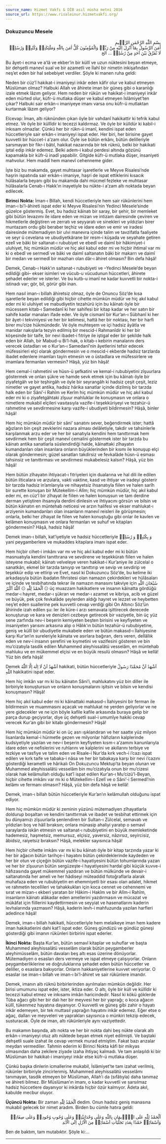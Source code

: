 ```yaml
---
source_name: Hizmet Vakfı & DİB asıl nüsha metni 2016
source_url: https://www.risaleinur.hizmetvakfi.org/
---
```

### Dokuzuncu Mesele
<p class="arabic" dir="rtl">بِسْمِ اللّٰهِ الرَّحْمٰنِ الرَّحٖيمِ<br/>اٰمَنَ الرَّسُولُ بِمَٓا اُنْزِلَ اِلَيْهِ مِنْ رَبِّهٖ وَالْمُؤْمِنُونَ كُلٌّ اٰمَنَ بِاللّٰهِ وَمَلٰٓئِكَتِهٖ وَكُتُبِهٖ وَرُسُلِهٖ لَا نُفَرِّقُ بَيْنَ اَحَدٍ مِنْ رُسُلِهٖ … الخ</p>

Bu âyet-i ecma ve a’lâ ve ekber’in bir küllî ve uzun nüktesini beyan etmeye, bir dehşetli manevî sual ve bir azametli ve İlahî bir nimetin inkişafından neş’et eden bir hal sebebiyet verdiler. Şöyle ki manen ruha geldi:

Neden bir cüz’î hakikat-i imaniyeyi inkâr eden kâfir olur ve kabul etmeyen Müslüman olmaz? Halbuki Allah ve âhirete iman bir güneş gibi o karanlığı izale etmek lâzım geliyor. Hem neden bir rükün ve hakikat-i imaniyeyi inkâr eden mürted olur, küfr-ü mutlaka düşer ve kabul etmeyen İslâmiyet’ten çıkar? Halbuki sair erkân-ı imaniyeye imanı varsa onu küfr-ü mutlaktan kurtarmak lâzım geliyor?

Elcevap: İman, altı rüknünden çıkan öyle bir vahdanî hakikattir ki tefrik kabul etmez. Ve öyle bir küllîdir ki tecezzi kaldırmaz. Ve öyle bir külldür ki kabil-i inkısam olmazlar. Çünkü her bir rükn-ü imanî, kendini ispat eden hüccetleriyle sair erkân-ı imaniyeyi ispat eder. Her biri, her birisine gayet kuvvetli bir hüccet-i a’zam olur. Öyle ise bütün erkânı, bütün delilleriyle sarsmayan bir fikr-i bâtıl, hakikat nazarında bir tek rüknü, belki bir hakikati iptal edip inkâr edemez. Belki adem-i kabul perdesi altında gözünü kapamakla bir küfr-ü inadî yapabilir. Gitgide küfr-ü mutlaka düşer, insaniyeti mahvolur. Hem maddî hem manevî cehenneme gider.

İşte biz bu makamda, gayet muhtasar işaretlerle ve Meyve Risalesi’nde haşrin ispatında sair erkân-ı imaniye, haşri de ispat ettiklerini kısacık hülâsalarla beyanı gibi bu makamda dahi mücmel fezleke ve muhtasar hülâsalarla Cenab-ı Hakk’ın inayetiyle bu nükte-i a’zam altı noktada beyan edilecek.

**Birinci Nokta:** İman-ı Billah, kendi hüccetleriyle hem sair rükünlerini hem iman-ı bi’l-âhireti ispat eder ki Meyve Risalesi’nin Yedinci Mesele’sinde güzelce göstermiş. Evet, bu hadsiz kâinatı bir saray, bir şehir, bir memleket gibi bütün levazımı ile idare eden ve mizan ve intizam dairesinde çeviren ve hikmetlerle değiştiren ve zerratı ve seyyaratı ve sinekleri ve yıldızları birer muntazam ordu gibi beraber teçhiz ve idare eden ve emir ve iradesi dairesinde mütemadiyen bir ulvi manevra içinde talim ve tavzifatla faaliyete ve seyr ü cevelana ve ubudiyetkârane bir resm-i küşada ve seyahate getiren ezelî ve bâki bir saltanat-ı rububiyet ve ebedî ve daimî bir hâkimiyet-i uluhiyet, hiç mümkün müdür ve hiç akıl kabul eder mi ve hiçbir ihtimal var mı ki o ebedî ve sermedî ve bâki ve daimî saltanatın bâki bir makarrı ve daimî bir medarı ve sermedî bir mazharı olan dâr-ı âhiret olmasın? Bin defa hâşâ!

Demek, Cenab-ı Hakk’ın saltanat-ı rububiyeti ve –Yedinci Mesele’de beyan edildiği gibi– ekser isimleri ve vücub-u vücudunun hüccetleri, âhirete şehadet ederler ve isterler. Ve bu kutb-u imanî ne kadar kuvvetli bir nokta-i istinadı var; gör, bil, görür gibi inan.

Hem nasıl iman-ı billah âhiretsiz olmaz, öyle de Onuncu Söz’de kısa işaretlerle beyan edildiği gibi hiçbir cihette mümkün müdür ve hiç akıl kabul eder mi ki uluhiyet ve mabudiyetin tezahürü için bu kâinatı öyle bir mücessem kitab-ı Samedanî ki her sahifesi bir kitap kadar ve her satırı bir sahife kadar manaları ifade eder. Ve öyle cismanî bir Kur’an-ı Sübhanî ki her bir âyet-i tekviniyesi ve her bir kelimesi, hattâ her bir noktası, her bir harfi birer mu’cize hükmündedir. Ve öyle muhteşem ve içi hadsiz âyâtla ve manidar nakışlarla tezyin edilmiş bir mescid-i Rahmanîdir ki her bir köşesinde bir taife, bir nevi ibadet-i fıtriye ile iştigal eder bir şekilde halk eden bir Allah, bir Mabud-u Bi’l-hak, o kitab-ı kebirin manalarını ders verecek üstadları ve o Kur’an-ı Samedanî’nin âyetlerini tefsir edecek müfessirleri elçi olarak göndermesin ve o mescid-i ekberde hadsiz tarzlarda ibadet edenlere imamları tayin etmesin ve o üstadlara ve müfessirlere ve imamlara fermanları vermesin? Hâşâ, yüz bin hâşâ!

Hem cemal-i rahmetini ve hüsn-ü şefkatini ve kemal-i rububiyetini zîşuurlara göstermek ve onları şükre ve hamde sevk etmek için bu kâinatı öyle bir ziyafetgâh ve bir teşhirgâh ve öyle bir seyrangâh ki hadsiz çeşit çeşit, leziz nimetler ve gayet antika, hadsiz hârika sanatlar içinde dizilmiş bir tarzda halk eden bir Sâni’-i Rahîm ve Kerîm hiç mümkün müdür ve hiç akıl kabul eder mi ki o ziyafetgâhtaki zîşuur mahluklar ile konuşmasın ve onlara o nimetlere mukabil elçileri vasıtasıyla vazife-i teşekküriyeyi ve tezahür-ü rahmetine ve sevdirmesine karşı vazife-i ubudiyeti bildirmesin? Hâşâ, binler hâşâ!

Hem hiç mümkün müdür bir sâni’ sanatını sever, beğendirmek ister; hattâ ağızların bin çeşit zevklerini nazara alması delâletiyle, takdir ve tahsinlerle karşılanmak arzu eder ve her bir sanatıyla kendini hem tanıttırmak hem sevdirmek hem bir çeşit manevî cemalini göstermek ister bir tarzda bu kâinatı antika sanatlarla süslendirdiği halde, kâinattaki zîhayatın kumandanları olan insanlara onların büyüklerinden bir kısmı ile konuşup elçi olarak göndermesin; güzel sanatları takdirsiz ve fevkalâde hüsn-ü esması tahsinsiz ve tanıttırması ve sevdirmesi mukabelesiz kalsın? Hâşâ, yüz bin hâşâ!

Hem bütün zîhayatın ihtiyacat-ı fıtriyeleri için dualarına ve hal dili ile edilen bütün ilticalara ve arzulara, vakti vaktine, kasd ve ihtiyar ve iradeyi gösterir bir tarzda hadsiz in’amlarıyla ve nihayetsiz ihsanatıyla fiilen ve halen sarîh bir surette konuşan bir Mütekellim-i Alîm; hiç mümkün müdür, hiç akıl kabul eder mi, en cüz’î bir zîhayat ile fiilen ve halen konuşsun ve tam derdine derman yetiştiren ihsanıyla derdini dinlesin ve ihtiyacını görsün ve bilsin ve bütün kâinatın en müntehab neticesi ve arzın halifesi ve ekser mahlukat-ı arziyenin kumandanları olan insanların manevî reisleri ile görüşmesin; onlarla, belki her zîhayat ile fiilen ve halen konuştuğu gibi onlar ile kavlen ve kelâmen konuşmasın ve onlara fermanları ve suhuf ve kitapları göndermesin? Hâşâ, hadsiz hâşâ!

Demek iman-ı billah, kat’iyetiyle ve hadsiz hüccetleriyle <span class="arabic" dir="rtl">وَ بِكُتُبِهٖ وَ رُسُلِهٖ</span> yani peygamberlere ve mukaddes kitaplara imanı ispat eder.

Hem hiçbir cihet-i imkânı var mı ve hiç akıl kabul eder mi ki bütün masnuatıyla kendini tanıttırana ve sevdirene ve teşekküratı fiilen ve halen isteyene mukabil; kâinatı velveleye veren hakikat-i Kur’aniye ile zülcelal o sanatkârı, ekmel bir tarzda tanıyıp ve tanıttırıp ve sevip ve sevdirip ve teşekkür edip ve ettirip ve Evet, nasıl ki Dokuzuncu Söz’de, bu kelime iki arkadaşıyla bütün ibadatın fihristesi olan namazın çekirdekleri ve hülâsaları ve içinde ve tesbihatında tekrar ile namazın manasını takviye için <span class="arabic" dir="rtl">سُبْحَانَ اللّٰهِ ۞ اَلْحَمْدُ لِلّٰهِ ۞ اَللّٰهُ اَكْبَرُ</span> üç muazzam hakikatlere ve insanın kâinatta gördüğü medar-ı hayret, medar-ı şükran ve medar-ı azamet ve kibriya, acib ve güzel ve büyük, pek çok fevkalâde şeylerden aldığı hayret ve lezzet ve heybetten neş’et eden suallerine pek kuvvetli cevap verdiği gibi On Altıncı Söz’ün âhirinde izah edilen şu:
 ler ile küre-i arzı semavata işittirecek derecede konuşturup ve kara ve denizleri cezbeye getirecek bir vaziyetle, bin üç yüz sene zarfında nev-i beşerin kemiyeten beşten birisini ve keyfiyeten ve insaniyeten yarısını arkasına alıp o Hâlık’ın bütün tezahür-ü rububiyetine, geniş ve küllî bir ubudiyetle mukabele eden ve bütün makasıd-ı İlahiyesine karşı Kur’an’ın sureleriyle kâinata ve asırlara bağıran, ders veren, dellâllık eden ve nev-i insanın şerefini ve kıymetini ve vazifesini gösteren ve bin mu’cizatıyla tasdik edilen Muhammed aleyhissalâtü vesselâm, en müntehab mahluku ve en mükemmel elçisi ve en büyük resulü olmasın? Hâşâ ve kellâ! Yüz bin defa hâşâ!

Demek ‌<span class="arabic" dir="rtl">اَشْهَدُ اَنْ لَا اِلٰهَ اِلَّا اللّٰهُ</span> hakikati, bütün hüccetleriyle ‌<span class="arabic" dir="rtl">اَشْهَدُ اَنَّ مُحَمَّدًا رَسُولُ اللّٰهِ</span> hakikatini ispat eder.

Hem hiç imkân var mı ki bu kâinatın Sâni’i, mahlukatını yüz bin diller ile birbiriyle konuştursun ve onların konuşmalarını işitsin ve bilsin ve kendisi konuşmasın? Hâşâ!

Hem hiç akıl kabul eder mi ki kâinattaki makasıd-ı İlahiyesini bir ferman ile bildirmesin ve muammasını açacak ve mahlukat ne yerden geliyorlar ve ne yere gidecekler ve ne için böyle kafile kafile arkasında buraya gelip bir parça durup geçiyorlar, diye üç dehşetli sual-i umumîye hakiki cevap verecek Kur’an gibi bir kitabı göndermesin? Hâşâ!

Hem hiç mümkün müdür ki on üç asrı ışıklandıran ve her saatte yüz milyon lisanlarda kemal-i hürmetle gezen ve milyonlar hâfızların kalplerinde kudsiyetiyle yazılan ve nev-i beşerin keyfiyeten kısm-ı a’zamını kanunlarıyla idare eden ve nefislerini ve ruhlarını ve kalplerini ve akıllarını terbiye ve tezkiye ve tasfiye ve talim eden ve Risale-i Nur’da kırk vech-i i’cazı ispat edilen ve kırk taife ve tabaka-i nâsa ve her bir tabakaya karşı bir nevi i’cazını gösterdiği kerametli ve hârikalı On Dokuzuncu Mektup’ta beyan olunan ve Muhammed aleyhissalâtü vesselâm bin mu’cizatıyla onun bir mu’cizesi olarak hak kelâmullah olduğu kat’î ispat edilen Kur’an-ı Mu’cizü’l-Beyan, hiçbir cihette imkânı var mı ki o Mütekellim-i Ezelî ve o Sâni’-i Sermedî’nin kelâmı ve fermanı olmasın? Hâşâ, yüz bin defa hâşâ ve kellâ!

Demek, iman-ı billah bütün hüccetleriyle Kur’an’ın kelâmullah olduğunu ispat ediyor.

Hem hiç mümkün müdür ki zeminin yüzünü mütemadiyen zîhayatlarla doldurup boşaltan ve kendini tanıttırmak ve ibadet ve tesbihat ettirmek için bu dünyamızı zîşuurlarla şenlendiren bir Sultan-ı Zülcelal, semavatı ve yıldızları boş ve hâlî bıraksın; onlara münasip ahaliyi yaratıp o semavî saraylarda iskân etmesin ve saltanat-ı rububiyetini en büyük memleketinde hademesiz, haşmetsiz, memursuz, elçisiz, yaversiz, nâzırsız, seyircisiz, âbidsiz, raiyetsiz bıraksın? Hâşâ, melekler sayısınca hâşâ!

Hem hiçbir cihette imkânı var mı ki bu kâinatı öyle bir kitap tarzında yazar ki her bir ağacın bütün tarihçe-i hayatını bütün çekirdeklerinde kaydeden ve her bir otun ve çiçeğin bütün vazife-i hayatiyesini bütün tohumlarında yazan ve her bir zîşuurun bütün sergüzeşte-i hayatiyesini hardal gibi küçük kuvve-i hâfızasında gayet mükemmel yazdıran ve bütün mülkünde ve devair-i saltanatında her ameli ve her hâdiseyi müteaddid fotoğraflarla alarak muhafaza eden ve rububiyetin en ehemmiyetli bir esası olan adalet, hikmet ve rahmetin tecellileri ve tahakkukları için koca cennet ve cehennemi ve sırat ve mizan-ı ekberi yaratan bir Hâkim-i Hakîm ve bir Alîm-i Rahîm, insanların kâinatı alâkadar eden amellerini yazdırmasın ve mücazat ve mükâfat için fiillerini kaydettirmesin ve seyyiat ve hasenatlarını kaderin levhalarında yazmasın? Hâşâ, kaderin levh-i mahfuzunda yazılan harfleri adedince hâşâ!

Demek, iman-ı billah hakikati, hüccetleriyle hem melaikeye iman hem kadere iman hakikatlerini dahi kat’î ispat eder. Güneş gündüzü ve gündüz güneşi gösterdiği gibi imanın rükünleri birbirini ispat ederler.

**İkinci Nokta:** Başta Kur’an, bütün semavî kitaplar ve suhuflar ve başta Muhammed aleyhissalâtü vesselâm olarak bütün peygamberler aleyhimüsselâm, bütün davaları beş altı esas üzerine dönüyorlar. Mütemadiyen o esasları ders vermeye ve ispat etmeye çalışıyorlar. Onların peygamberliklerine ve doğruluklarına şehadet eden bütün hüccetler ve deliller, o esaslara bakıyorlar. Onların hakkaniyetlerine kuvvet veriyorlar. O esaslar ise iman-ı billah ve iman-ı bi’l-âhiret ve sair rükünlere imandır.

Demek, imanın altı rüknü birbirlerinden ayrılmaları mümkün değildir. Her birisi umumunu ispat eder, ister, iktiza eder. O altı, öyle bir küll ve küllîdir ki tecezzi kabul etmez ve inkısamı imkân haricindedir. Nasıl ki kökü göklerde Tûba ağacı gibi her bir dalı her bir meyvesi her bir yaprağı; o koca ağacın küllî, tükenmez hayatına dayanıyor. O kuvvetli ve güneş gibi zahir o hayatı inkâr edemeyen, bir tek muttasıl yaprağın hayatını inkâr edemez. Eğer etse o ağaç, dalları ve meyveleri ve yaprakları sayısınca o münkiri tekzip edecek, susturacak. Öyle de iman, altı rükünleriyle aynı vaziyettedir.

Bu makamın başında, altı nokta ve her bir nokta dahi beş nükte olarak altı erkân-ı imaniyeyi otuz altı nüktede beyan etmek niyet edilmişti. Ve baştaki dehşetli suale izahat ile cevap vermek murad etmiştim. Fakat bazı arızalar meydan vermediler. Tahmin ederim ki Birinci Nokta kâfi bir mikyas olmasından daha zekilere ziyade izaha ihtiyaç kalmadı. Ve tam anlaşıldı ki bir Müslüman bir hakikat-i imaniyeyi inkâr etse küfr-ü mutlaka düşer.

Çünkü başka dinlerin icmallerine mukabil, İslâmiyet’te tam izahat verilmiş, rükünler birbiriyle zincirlenmiş. Muhammed aleyhissalâtü vesselâmı tanımayan, tasdik etmeyen bir Müslüman, Allah’ı da (sıfâtıyla) daha tanımaz ve âhireti bilmez. Bir Müslüman’ın imanı, o kadar kuvvetli ve sarsılmaz hadsiz hüccetlere dayanıyor ki inkârda hiçbir özür kalmıyor. Âdeta akıl, kabulde mecbur oluyor.

**Üçüncü Nokta:** Bir zaman ‌<span class="arabic" dir="rtl">اَلْحَمْدُ لِلّٰهِ</span> dedim. Onun hadsiz geniş manasına mukabil gelecek bir nimet aradım. Birden bu cümle hatıra geldi:

<p class="arabic" dir="rtl">اَلْحَمْدُ لِلّٰهِ عَلَى الْاٖيمَانِ بِاللّٰهِ وَعَلٰى وَحْدَانِيَّتِهٖ وَعَلٰى وُجُوبِ وُجُودِهٖ وَعَلٰى صِفَاتِهٖ وَاَسْمَائِهٖ حَمْدًا بِعَدَدِ تَجَلِّيَاتِ اَسْمَائِهٖ مِنَ الْاَزَلِ اِلَى الْاَبَدِ</p>

Ben de baktım, tam mutabıktır. Şöyle ki:…

***

